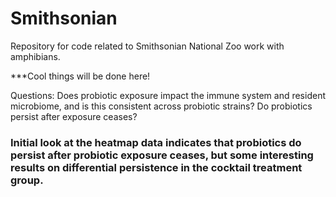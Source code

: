# Smithsonian
Repository for code related to Smithsonian National Zoo work with amphibians. 

***Cool things will be done here!

Questions: Does probiotic exposure impact the immune system and resident microbiome, and is this consistent across probiotic strains? Do probiotics persist after exposure ceases?

### Initial look at the heatmap data indicates that probiotics do persist after probiotic exposure ceases, but some interesting results on differential persistence in the cocktail treatment group.

